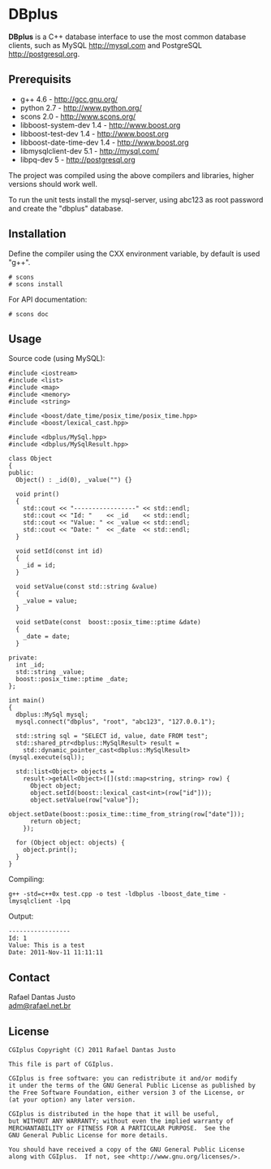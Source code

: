 DBplus
=======

**DBplus** is a C++ database interface to use the most common database
clients, such as MySQL <http://mysql.com> and PostgreSQL
<http://postgresql.org>.

Prerequisits
------------

  * g++ 4.6 - <http://gcc.gnu.org/>
  * python 2.7 - <http://www.python.org/>
  * scons 2.0 - <http://www.scons.org/>
  * libboost-system-dev 1.4 - <http://www.boost.org>
  * libboost-test-dev 1.4 - <http://www.boost.org>
  * libboost-date-time-dev 1.4 - <http://www.boost.org>
  * libmysqlclient-dev 5.1 - <http://mysql.com/>
  * libpq-dev 5 - <http://postgresql.org>

  The project was compiled using the above compilers and libraries,
  higher versions should work well.

  To run the unit tests install the mysql-server, using abc123 as root
  password and create the "dbplus" database.

Installation
------------

  Define the compiler using the CXX environment variable, by default
  is used "g++".

    # scons
    # scons install

  For API documentation:

    # scons doc

Usage
-----

  Source code (using MySQL):

    #include <iostream>
    #include <list>
    #include <map>
    #include <memory>
    #include <string>

    #include <boost/date_time/posix_time/posix_time.hpp>
    #include <boost/lexical_cast.hpp>

    #include <dbplus/MySql.hpp>
    #include <dbplus/MySqlResult.hpp>

    class Object
    {
    public:
      Object() : _id(0), _value("") {}

      void print()
      {
        std::cout << "-----------------" << std::endl;
        std::cout << "Id: "    << _id    << std::endl;
        std::cout << "Value: " << _value << std::endl;
        std::cout << "Date: "  << _date  << std::endl;
      }

      void setId(const int id)
      {
        _id = id;
      }

      void setValue(const std::string &value)
      {
        _value = value;
      }

      void setDate(const  boost::posix_time::ptime &date)
      {
        _date = date;
      }

    private:
      int _id;
      std::string _value;
      boost::posix_time::ptime _date;
    };

    int main()
    {
      dbplus::MySql mysql;
      mysql.connect("dbplus", "root", "abc123", "127.0.0.1");

      std::string sql = "SELECT id, value, date FROM test";
      std::shared_ptr<dbplus::MySqlResult> result = 
        std::dynamic_pointer_cast<dbplus::MySqlResult>(mysql.execute(sql));

      std::list<Object> objects = 
        result->getAll<Object>([](std::map<string, string> row) {
          Object object;
          object.setId(boost::lexical_cast<int>(row["id"]));
          object.setValue(row["value"]);
          object.setDate(boost::posix_time::time_from_string(row["date"]));
          return object;
        });

      for (Object object: objects) {
        object.print();
      }
    }

  Compiling:

    g++ -std=c++0x test.cpp -o test -ldbplus -lboost_date_time -lmysqlclient -lpq

  Output:

    -----------------
    Id: 1
    Value: This is a test
    Date: 2011-Nov-11 11:11:11

Contact
-------

  Rafael Dantas Justo  
  <adm@rafael.net.br>

License
-------

    CGIplus Copyright (C) 2011 Rafael Dantas Justo

    This file is part of CGIplus.

    CGIplus is free software: you can redistribute it and/or modify
    it under the terms of the GNU General Public License as published by
    the Free Software Foundation, either version 3 of the License, or
    (at your option) any later version.

    CGIplus is distributed in the hope that it will be useful,
    but WITHOUT ANY WARRANTY; without even the implied warranty of
    MERCHANTABILITY or FITNESS FOR A PARTICULAR PURPOSE.  See the
    GNU General Public License for more details.

    You should have received a copy of the GNU General Public License
    along with CGIplus.  If not, see <http://www.gnu.org/licenses/>.
